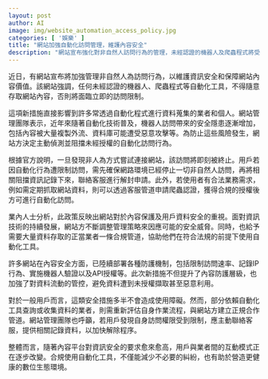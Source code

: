 ```yaml
---
layout: post
author: AI
image: img/website_automation_access_policy.jpg
categories: [ '娛樂' ]
title: "網站加強自動化訪問管理，維護內容安全"
description: "網站宣布強化對非自然人訪問行為的管理，未經認證的機器人及爬蟲程式將受限制。新措施提高資料安全防護，同時提供業者申請合法自動抓取授權的管道，促進合規資料流通，降低內容外流和安全風險。"
---
```

近日，有網站宣布將加強管理非自然人為訪問行為，以維護資訊安全和保障網站內容價值。該網站強調，任何未經認證的機器人、爬蟲程式等自動化工具，不得隨意存取網站內容，否則將面臨立即的訪問限制。

這項新措施直接影響到許多常透過自動化程式進行資料蒐集的業者和個人。網站管理團隊表示，近年來隨著自動化技術普及，機器人訪問帶來的安全隱患逐漸增加，包括內容被大量複製外流、資料庫可能遭受惡意攻擊等。為防止這些風險發生，網站方決定主動偵測並阻擋未經授權的自動化訪問行為。

根據官方說明，一旦發現非人為方式嘗試連接網站，該訪問將即刻被終止。用戶若因自動化行為遭限制訪問，需先確保網路環境已經停止一切非自然人訪問，再將相關阻擋資訊記錄下來，聯絡客服進行解封申請。此外，若使用者有合法業務需求，例如需定期抓取網站資料，則可以透過客服管道申請爬蟲認證，獲得合規的授權後方可進行自動化訪問。

業內人士分析，此政策反映出網站對於內容保護及用戶資料安全的重視。面對資訊技術的持續發展，網站方不斷調整管理策略來因應可能的安全威脅。同時，也給予需要大量資料存取的正當業者一條合規管道，協助他們在符合法規的前提下使用自動化工具。

許多網站在內容安全方面，已陸續部署各種防護機制，包括限制訪問速率、記錄IP行為、實施機器人驗證以及API授權等。此次新措施不但提升了內容防護層級，也加強了對資料流動的管控，避免資料遭到未授權擷取甚至惡意利用。

對於一般用戶而言，這類安全措施多半不會造成使用障礙。然而，部分依賴自動化工具查詢或收集資料的業者，則需重新評估自身作業流程，與網站方建立正規合作管道。網站管理團隊也呼籲，若用戶發現自身訪問權限受到限制，應主動聯絡客服，提供相關記錄資料，以加快解除程序。

整體而言，隨著內容平台對資訊安全的要求愈來愈高，用戶與業者間的互動模式正在逐步改變。合規使用自動化工具，不僅能減少不必要的糾紛，也有助於營造更健康的數位生態環境。